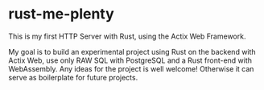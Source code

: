 # rust-me-plenty

This is my first HTTP Server with Rust, using the Actix Web Framework.

My goal is to build an experimental project using Rust on the backend with Actix Web, use only RAW SQL with PostgreSQL and a Rust front-end with WebAssembly. Any ideas for the project is well welcome! Otherwise it can serve as boilerplate for future projects.
